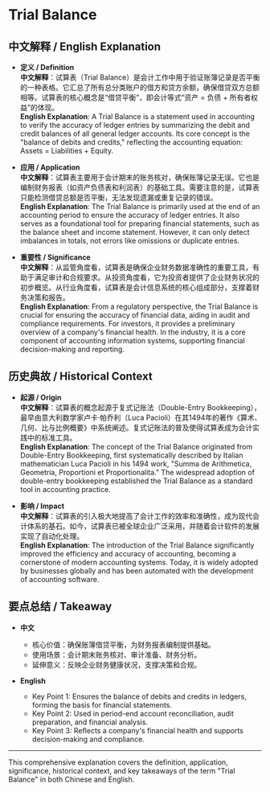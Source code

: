 # Trial Balance

## 中文解释 / English Explanation

* **定义 / Definition**  
  **中文解释**：试算表（Trial Balance）是会计工作中用于验证账簿记录是否平衡的一种表格。它汇总了所有总分类账户的借方和贷方余额，确保借贷双方总额相等。试算表的核心概念是“借贷平衡”，即会计等式“资产 = 负债 + 所有者权益”的体现。  
  **English Explanation**: A Trial Balance is a statement used in accounting to verify the accuracy of ledger entries by summarizing the debit and credit balances of all general ledger accounts. Its core concept is the "balance of debits and credits," reflecting the accounting equation: Assets = Liabilities + Equity.

* **应用 / Application**  
  **中文解释**：试算表主要用于会计期末的账务核对，确保账簿记录无误。它也是编制财务报表（如资产负债表和利润表）的基础工具。需要注意的是，试算表只能检测借贷总额是否平衡，无法发现遗漏或重复记录的错误。  
  **English Explanation**: The Trial Balance is primarily used at the end of an accounting period to ensure the accuracy of ledger entries. It also serves as a foundational tool for preparing financial statements, such as the balance sheet and income statement. However, it can only detect imbalances in totals, not errors like omissions or duplicate entries.

* **重要性 / Significance**  
  **中文解释**：从监管角度看，试算表是确保企业财务数据准确性的重要工具，有助于满足审计和合规要求。从投资角度看，它为投资者提供了企业财务状况的初步概览。从行业角度看，试算表是会计信息系统的核心组成部分，支撑着财务决策和报告。  
  **English Explanation**: From a regulatory perspective, the Trial Balance is crucial for ensuring the accuracy of financial data, aiding in audit and compliance requirements. For investors, it provides a preliminary overview of a company's financial health. In the industry, it is a core component of accounting information systems, supporting financial decision-making and reporting.

## 历史典故 / Historical Context

* **起源 / Origin**  
  **中文解释**：试算表的概念起源于复式记账法（Double-Entry Bookkeeping），最早由意大利数学家卢卡·帕乔利（Luca Pacioli）在其1494年的著作《算术、几何、比与比例概要》中系统阐述。复式记账法的普及使得试算表成为会计实践中的标准工具。  
  **English Explanation**: The concept of the Trial Balance originated from Double-Entry Bookkeeping, first systematically described by Italian mathematician Luca Pacioli in his 1494 work, "Summa de Arithmetica, Geometria, Proportioni et Proportionalita." The widespread adoption of double-entry bookkeeping established the Trial Balance as a standard tool in accounting practice.

* **影响 / Impact**  
  **中文解释**：试算表的引入极大地提高了会计工作的效率和准确性，成为现代会计体系的基石。如今，试算表已被全球企业广泛采用，并随着会计软件的发展实现了自动化处理。  
  **English Explanation**: The introduction of the Trial Balance significantly improved the efficiency and accuracy of accounting, becoming a cornerstone of modern accounting systems. Today, it is widely adopted by businesses globally and has been automated with the development of accounting software.

## 要点总结 / Takeaway

* **中文**  
  - 核心价值：确保账簿借贷平衡，为财务报表编制提供基础。  
  - 使用场景：会计期末账务核对、审计准备、财务分析。  
  - 延伸意义：反映企业财务健康状况，支撑决策和合规。

* **English**  
  - Key Point 1: Ensures the balance of debits and credits in ledgers, forming the basis for financial statements.  
  - Key Point 2: Used in period-end account reconciliation, audit preparation, and financial analysis.  
  - Key Point 3: Reflects a company's financial health and supports decision-making and compliance.

---

This comprehensive explanation covers the definition, application, significance, historical context, and key takeaways of the term "Trial Balance" in both Chinese and English.
